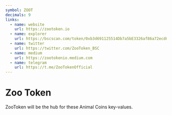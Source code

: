 ```yaml
---
symbol: ZOOT
decimals: 9
links:
  - name: website
    url: https://zootoken.io
  - name: explorer
    url: https://bscscan.com/token/0xb3d691125514Db7a5bE3326af86a72ecdC2CDE16
  - name: twitter
    url: https://twitter.com/ZooToken_BSC
  - name: medium
    url: https://zootokenio.medium.com
  - name: telegram
    url: https://t.me/ZooTokenOfficial
---
```


# Zoo Token

ZooToken will be the hub for these Animal Coins key-values.
